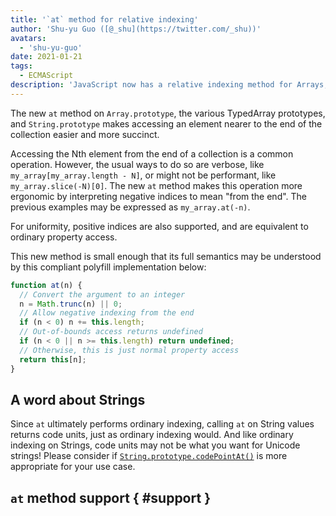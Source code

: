 ```yaml
---
title: '`at` method for relative indexing'
author: 'Shu-yu Guo ([@_shu](https://twitter.com/_shu))'
avatars:
  - 'shu-yu-guo'
date: 2021-01-21
tags:
  - ECMAScript
description: 'JavaScript now has a relative indexing method for Arrays, TypedArrays, and Strings.'
---
```


The new `at` method on `Array.prototype`, the various TypedArray prototypes, and `String.prototype` makes accessing an element nearer to the end of the collection easier and more succinct.

Accessing the Nth element from the end of a collection is a common operation. However, the usual ways to do so are verbose, like `my_array[my_array.length - N]`, or might not be performant, like `my_array.slice(-N)[0]`. The new `at` method makes this operation more ergonomic by interpreting negative indices to mean "from the end". The previous examples may be expressed as `my_array.at(-n)`.

For uniformity, positive indices are also supported, and are equivalent to ordinary property access.

This new method is small enough that its full semantics may be understood by this compliant polyfill implementation below:

```js
function at(n) {
  // Convert the argument to an integer
  n = Math.trunc(n) || 0;
  // Allow negative indexing from the end
  if (n < 0) n += this.length;
  // Out-of-bounds access returns undefined
  if (n < 0 || n >= this.length) return undefined;
  // Otherwise, this is just normal property access
  return this[n];
}
```

## A word about Strings

Since `at` ultimately performs ordinary indexing, calling `at` on String values returns code units, just as ordinary indexing would. And like ordinary indexing on Strings, code units may not be what you want for Unicode strings! Please consider if [`String.prototype.codePointAt()`](https://developer.mozilla.org/en-US/docs/Web/JavaScript/Reference/Global_Objects/String/codePointAt) is more appropriate for your use case.

## `at` method support { #support }

<feature-support chrome="89"
                 firefox="85"
                 safari="STP118"
                 nodejs="no"
                 babel="no"></feature-support>
